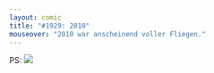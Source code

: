 ```yaml
---
layout: comic
title: "#1929: 2010"
mouseover: "2010 war anscheinend voller Fliegen."
---
```


PS:
<img src="http://www.fonflatter.de/bilder/rutschs.png">
